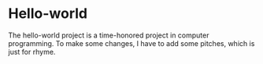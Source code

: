 # Hello-world
The hello-world project is a time-honored project in computer programming.
To make some changes, I have to add some pitches, which is just for rhyme.
